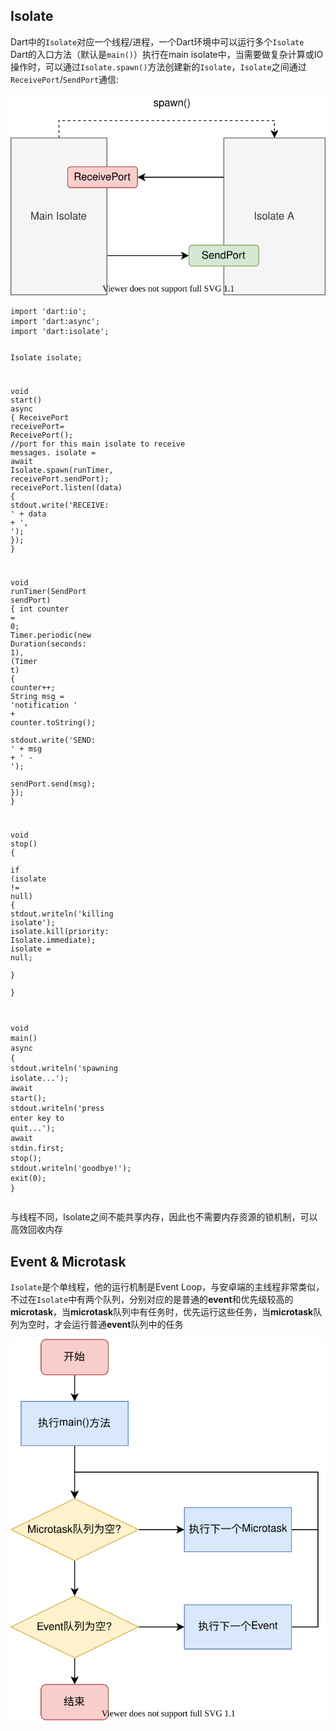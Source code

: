 <!DOCTYPE html>
<html>

<head>
  <meta charset="utf-8">
  <meta name="viewport" content="width=device-width, initial-scale=1.0">
  <title>1.Dart Internal</title>
  <link rel="stylesheet" href="https://stackedit.io/style.css" />
</head>

<body class="stackedit">
  <div class="stackedit__html"><h2 id="isolate">Isolate</h2>
<p>Dart中的<code>Isolate</code>对应一个线程/进程，一个Dart环境中可以运行多个<code>Isolate</code><br>
Dart的入口方法（默认是<code>main()</code>）执行在main isolate中，当需要做复杂计算或IO操作时，可以通过<code>Isolate.spawn()</code>方法创建新的<code>Isolate</code>，<code>Isolate</code>之间通过<code>ReceivePort</code>/<code>SendPort</code>通信:</p>
<p><img src="https://raw.githubusercontent.com/Ryan-Hu/DOC/master/flutter-dart-internal-isolate.svg" alt="enter image description here"></p>
<pre class=" language-dart"><code class="prism  language-dart"><span class="token keyword">import</span> <span class="token string">'dart:io'</span><span class="token punctuation">;</span>
<span class="token keyword">import</span> <span class="token string">'dart:async'</span><span class="token punctuation">;</span>
<span class="token keyword">import</span> <span class="token string">'dart:isolate'</span><span class="token punctuation">;</span>

Isolate isolate<span class="token punctuation">;</span>

<span class="token keyword">void</span> <span class="token function">start</span><span class="token punctuation">(</span><span class="token punctuation">)</span> <span class="token keyword">async</span> <span class="token punctuation">{</span>
  ReceivePort receivePort<span class="token operator">=</span> <span class="token function">ReceivePort</span><span class="token punctuation">(</span><span class="token punctuation">)</span><span class="token punctuation">;</span> <span class="token comment">//port for this main isolate to receive messages.</span>
  isolate <span class="token operator">=</span> <span class="token keyword">await</span> Isolate<span class="token punctuation">.</span><span class="token function">spawn</span><span class="token punctuation">(</span>runTimer<span class="token punctuation">,</span> receivePort<span class="token punctuation">.</span>sendPort<span class="token punctuation">)</span><span class="token punctuation">;</span>
  receivePort<span class="token punctuation">.</span><span class="token function">listen</span><span class="token punctuation">(</span><span class="token punctuation">(</span>data<span class="token punctuation">)</span> <span class="token punctuation">{</span>
    stdout<span class="token punctuation">.</span><span class="token function">write</span><span class="token punctuation">(</span><span class="token string">'RECEIVE: '</span> <span class="token operator">+</span> data <span class="token operator">+</span> <span class="token string">', '</span><span class="token punctuation">)</span><span class="token punctuation">;</span>
  <span class="token punctuation">}</span><span class="token punctuation">)</span><span class="token punctuation">;</span>
<span class="token punctuation">}</span>

<span class="token keyword">void</span> <span class="token function">runTimer</span><span class="token punctuation">(</span>SendPort sendPort<span class="token punctuation">)</span> <span class="token punctuation">{</span>
  int counter <span class="token operator">=</span> <span class="token number">0</span><span class="token punctuation">;</span>
  Timer<span class="token punctuation">.</span><span class="token function">periodic</span><span class="token punctuation">(</span><span class="token keyword">new</span> <span class="token class-name">Duration</span><span class="token punctuation">(</span>seconds<span class="token punctuation">:</span> <span class="token number">1</span><span class="token punctuation">)</span><span class="token punctuation">,</span> <span class="token punctuation">(</span>Timer t<span class="token punctuation">)</span> <span class="token punctuation">{</span>
    counter<span class="token operator">++</span><span class="token punctuation">;</span>
    String msg <span class="token operator">=</span> <span class="token string">'notification '</span> <span class="token operator">+</span> counter<span class="token punctuation">.</span><span class="token function">toString</span><span class="token punctuation">(</span><span class="token punctuation">)</span><span class="token punctuation">;</span>  
    stdout<span class="token punctuation">.</span><span class="token function">write</span><span class="token punctuation">(</span><span class="token string">'SEND: '</span> <span class="token operator">+</span> msg <span class="token operator">+</span> <span class="token string">' - '</span><span class="token punctuation">)</span><span class="token punctuation">;</span>  
    sendPort<span class="token punctuation">.</span><span class="token function">send</span><span class="token punctuation">(</span>msg<span class="token punctuation">)</span><span class="token punctuation">;</span>
  <span class="token punctuation">}</span><span class="token punctuation">)</span><span class="token punctuation">;</span>
<span class="token punctuation">}</span>

<span class="token keyword">void</span> <span class="token function">stop</span><span class="token punctuation">(</span><span class="token punctuation">)</span> <span class="token punctuation">{</span>  
  <span class="token keyword">if</span> <span class="token punctuation">(</span>isolate <span class="token operator">!=</span> <span class="token keyword">null</span><span class="token punctuation">)</span> <span class="token punctuation">{</span>
      stdout<span class="token punctuation">.</span><span class="token function">writeln</span><span class="token punctuation">(</span><span class="token string">'killing isolate'</span><span class="token punctuation">)</span><span class="token punctuation">;</span>
      isolate<span class="token punctuation">.</span><span class="token function">kill</span><span class="token punctuation">(</span>priority<span class="token punctuation">:</span> Isolate<span class="token punctuation">.</span>immediate<span class="token punctuation">)</span><span class="token punctuation">;</span>
      isolate <span class="token operator">=</span> <span class="token keyword">null</span><span class="token punctuation">;</span>        
  <span class="token punctuation">}</span>  
<span class="token punctuation">}</span>

<span class="token keyword">void</span> <span class="token function">main</span><span class="token punctuation">(</span><span class="token punctuation">)</span> <span class="token keyword">async</span> <span class="token punctuation">{</span>
  stdout<span class="token punctuation">.</span><span class="token function">writeln</span><span class="token punctuation">(</span><span class="token string">'spawning isolate...'</span><span class="token punctuation">)</span><span class="token punctuation">;</span>
  <span class="token keyword">await</span> <span class="token function">start</span><span class="token punctuation">(</span><span class="token punctuation">)</span><span class="token punctuation">;</span>
  stdout<span class="token punctuation">.</span><span class="token function">writeln</span><span class="token punctuation">(</span><span class="token string">'press enter key to quit...'</span><span class="token punctuation">)</span><span class="token punctuation">;</span>
  <span class="token keyword">await</span> stdin<span class="token punctuation">.</span>first<span class="token punctuation">;</span>
  <span class="token function">stop</span><span class="token punctuation">(</span><span class="token punctuation">)</span><span class="token punctuation">;</span>
  stdout<span class="token punctuation">.</span><span class="token function">writeln</span><span class="token punctuation">(</span><span class="token string">'goodbye!'</span><span class="token punctuation">)</span><span class="token punctuation">;</span>
  <span class="token function">exit</span><span class="token punctuation">(</span><span class="token number">0</span><span class="token punctuation">)</span><span class="token punctuation">;</span>
<span class="token punctuation">}</span>
</code></pre>
<p>与线程不同，Isolate之间不能共享内存，因此也不需要内存资源的锁机制，可以高效回收内存</p>
<h2 id="event--microtask">Event &amp; Microtask</h2>
<p><code>Isolate</code>是个单线程，他的运行机制是Event Loop，与安卓端的主线程非常类似，不过在<code>Isolate</code>中有两个队列，分别对应的是普通的<strong>event</strong>和优先级较高的<strong>microtask</strong>，当<strong>microtask</strong>队列中有任务时，优先运行这些任务，当<strong>microtask</strong>队列为空时，才会运行普通<strong>event</strong>队列中的任务</p>
<p><img src="https://raw.githubusercontent.com/Ryan-Hu/DOC/master/flutter-dart-internal-queue.svg" alt="enter image description here"></p>
</div>
</body>

</html>
